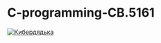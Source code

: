 # C-programming-CB.5161

[![Кибердядька](https://github.com/dluciv/c-programming-CB.5161/actions/workflows/main.yml/badge.svg)](https://github.com/dluciv/c-programming-CB.5161/actions/workflows/main.yml)
